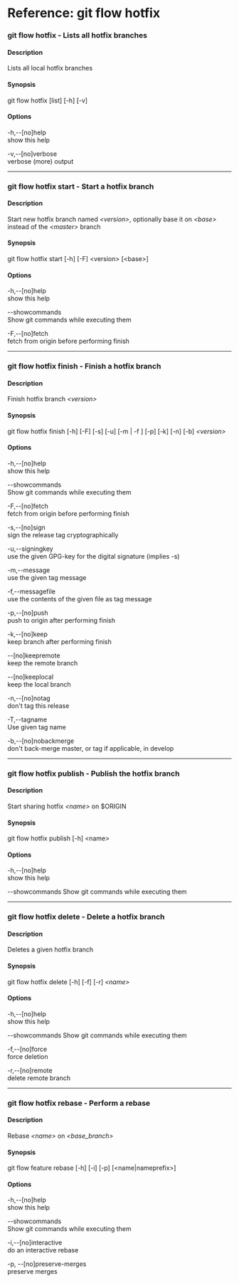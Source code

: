 # Reference: git flow hotfix

### git flow hotfix - Lists all hotfix branches

#### Description
Lists all local hotfix branches

#### Synopsis
git flow hotfix [list] [-h] [-v]

#### Options
-h,--[no]help  
show this help

-v,--[no]verbose  
verbose (more) output

---

### git flow hotfix start - Start a hotfix branch

#### Description
Start new hotfix branch named _\<version>_, optionally base it on _\<base>_ instead of the _\<master>_ branch

#### Synopsis
git flow hotfix start [-h] [-F] \<version> [\<base>]

#### Options
-h,--[no]help  
show this help

--showcommands  
Show git commands while executing them

-F,--[no]fetch  
fetch from origin before performing finish

---

### git flow hotfix finish - Finish a hotfix branch

#### Description
Finish hotfix branch _\<version>_

#### Synopsis
git flow hotfix finish [-h] [-F] [-s] [-u] [-m | -f ] [-p] [-k] [-n] [-b] _\<version>_

#### Options
-h,--[no]help  
show this help

--showcommands  
Show git commands while executing them

-F,--[no]fetch  
fetch from origin before performing finish

-s,--[no]sign  
sign the release tag cryptographically

-u,--signingkey  
use the given GPG-key for the digital signature (implies -s)

-m,--message  
use the given tag message

-f,--messagefile  
use the contents of the given file as tag message

-p,--[no]push  
push to origin after performing finish

-k,--[no]keep  
keep branch after performing finish

--[no]keepremote  
keep the remote branch

--[no]keeplocal  
keep the local branch

-n,--[no]notag  
don't tag this release

-T,--tagname  
Use given tag name

-b,--[no]nobackmerge  
  don't back-merge master, or tag if applicable, in develop 

---

### git flow hotfix publish - Publish the hotfix branch

#### Description
Start sharing hotfix _\<name>_ on $ORIGIN

#### Synopsis
git flow hotfix publish [-h] \<name>

#### Options
-h,--[no]help  
show this help

--showcommands
Show git commands while executing them

---

### git flow hotfix delete - Delete a hotfix branch

#### Description
Deletes a given hotfix branch

#### Synopsis
git flow hotfix delete [-h] [-f] [-r] _\<name>_

#### Options
-h,--[no]help  
show this help

--showcommands
Show git commands while executing them

-f,--[no]force  
force deletion

-r,--[no]remote  
delete remote branch

---

### git flow hotfix rebase - Perform a rebase

#### Description
Rebase _\<name>_ on _\<base_branch>_

#### Synopsis
git flow feature rebase [-h] [-i] [-p] [\<name|nameprefix>]

#### Options
-h,--[no]help  
show this help

--showcommands  
Show git commands while executing them

-i,--[no]interactive  
do an interactive rebase

-p, --[no]preserve-merges  
preserve merges
 